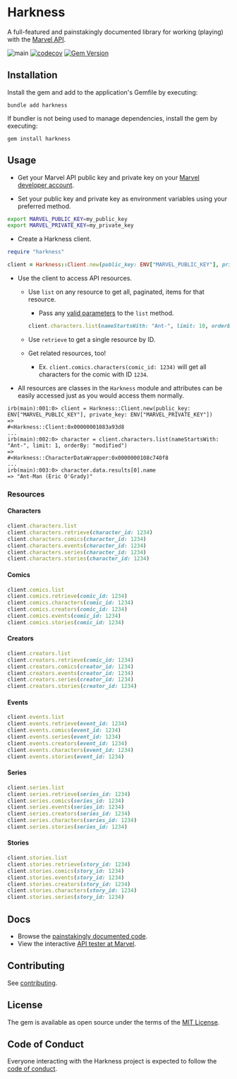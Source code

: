# Harkness

A full-featured and painstakingly documented library for working (playing) with the [Marvel API](https://developer.marvel.com/docs).

![main](https://github.com/duffn/harkness/actions/workflows/test.yml/badge.svg) [![codecov](https://codecov.io/gh/duffn/harkness/branch/main/graph/badge.svg?token=9XUA33QIM2)](https://codecov.io/gh/duffn/harkness) [![Gem Version](https://badge.fury.io/rb/harkness.svg)](https://badge.fury.io/rb/harkness)

## Installation

Install the gem and add to the application's Gemfile by executing:

```
bundle add harkness
```

If bundler is not being used to manage dependencies, install the gem by executing:

```
gem install harkness
```

## Usage

- Get your Marvel API public key and private key on your [Marvel developer account](https://developer.marvel.com/account).

- Set your public key and private key as environment variables using your preferred method.

```bash
export MARVEL_PUBLIC_KEY=my_public_key
export MARVEL_PRIVATE_KEY=my_private_key
```

- Create a Harkness client.

```ruby
require "harkness"

client = Harkness::Client.new(public_key: ENV["MARVEL_PUBLIC_KEY"], private_key: ENV["MARVEL_PRIVATE_KEY"])
```

- Use the client to access API resources.

  - Use `list` on any resource to get all, paginated, items for that resource.

    - Pass any [valid parameters](https://developer.marvel.com/docs) to the `list` method.

    ```ruby
    client.characters.list(nameStartsWith: "Ant-", limit: 10, orderBy: "-modified")
    ```

  - Use `retrieve` to get a single resource by ID.
  - Get related resources, too!
    - Ex. `client.comics.characters(comic_id: 1234)` will get all characters for the comic with ID `1234`.

- All resources are classes in the `Harkness` module and attributes can be easily accessed just as you would access them normally.

```
irb(main):001:0> client = Harkness::Client.new(public_key: ENV["MARVEL_PUBLIC_KEY"], private_key: ENV["MARVEL_PRIVATE_KEY"])
=>
#<Harkness::Client:0x00000001083a93d8
...
irb(main):002:0> character = client.characters.list(nameStartsWith: "Ant-", limit: 1, orderBy: "modified")
=>
#<Harkness::CharacterDataWrapper:0x0000000108c740f8
...
irb(main):003:0> character.data.results[0].name
=> "Ant-Man (Eric O'Grady)"
```

### Resources

#### Characters

```ruby
client.characters.list
client.characters.retrieve(character_id: 1234)
client.characters.comics(character_id: 1234)
client.characters.events(character_id: 1234)
client.characters.series(character_id: 1234)
client.characters.stories(character_id: 1234)
```

#### Comics

```ruby
client.comics.list
client.comics.retrieve(comic_id: 1234)
client.comics.characters(comic_id: 1234)
client.comics.creators(comic_id: 1234)
client.comics.events(comic_id: 1234)
client.comics.stories(comic_id: 1234)
```

#### Creators

```ruby
client.creators.list
client.creators.retrieve(comic_id: 1234)
client.creators.comics(creator_id: 1234)
client.creators.events(creator_id: 1234)
client.creators.series(creator_id: 1234)
client.creators.stories(creator_id: 1234)
```

#### Events

```ruby
client.events.list
client.events.retrieve(event_id: 1234)
client.events.comics(event_id: 1234)
client.events.series(event_id: 1234)
client.events.creators(event_id: 1234)
client.events.characters(event_id: 1234)
client.events.stories(event_id: 1234)
```

#### Series

```ruby
client.series.list
client.series.retrieve(series_id: 1234)
client.series.comics(series_id: 1234)
client.series.events(series_id: 1234)
client.series.creators(series_id: 1234)
client.series.characters(series_id: 1234)
client.series.stories(series_id: 1234)
```

#### Stories

```ruby
client.stories.list
client.stories.retrieve(story_id: 1234)
client.stories.comics(story_id: 1234)
client.stories.events(story_id: 1234)
client.stories.creators(story_id: 1234)
client.stories.characters(story_id: 1234)
client.stories.series(story_id: 1234)
```

## Docs

- Browse the [painstakingly documented code](https://duffn.github.io/harkness/).
- View the interactive [API tester at Marvel](https://developer.marvel.com/docs).

## Contributing

See [contributing](CONTRIBUTING.md).

## License

The gem is available as open source under the terms of the [MIT License](https://opensource.org/licenses/MIT).

## Code of Conduct

Everyone interacting with the Harkness project is expected to follow the [code of conduct](https://github.com/duffn/harkness/blob/main/CODE_OF_CONDUCT.md).
